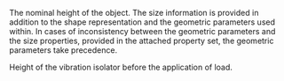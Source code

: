 The nominal height of the object. The size information is provided in addition to the shape representation and the geometric parameters used within. In cases of inconsistency between the geometric parameters and the size properties, provided in the attached property set, the geometric parameters take precedence.


<!-- comment -->


Height of the vibration isolator before the application of load.
